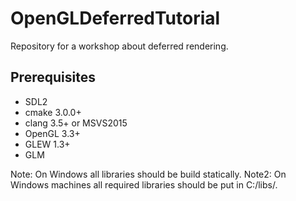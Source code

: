 # OpenGLDeferredTutorial
Repository for a workshop about deferred rendering.

## Prerequisites
- SDL2
- cmake 3.0.0+
- clang 3.5+ or MSVS2015
- OpenGL 3.3+
- GLEW 1.3+
- GLM

Note: On Windows all libraries should be build statically.
Note2: On Windows machines all required libraries should be put in C:/libs/.
